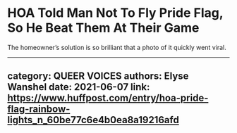 # HOA Told Man Not To Fly Pride Flag, So He Beat Them At Their Game

The homeowner’s solution is so brilliant that a photo of it quickly went viral.

---
category: QUEER VOICES
authors: Elyse Wanshel
date: 2021-06-07
link: https://www.huffpost.com/entry/hoa-pride-flag-rainbow-lights_n_60be77c6e4b0ea8a19216afd
---
